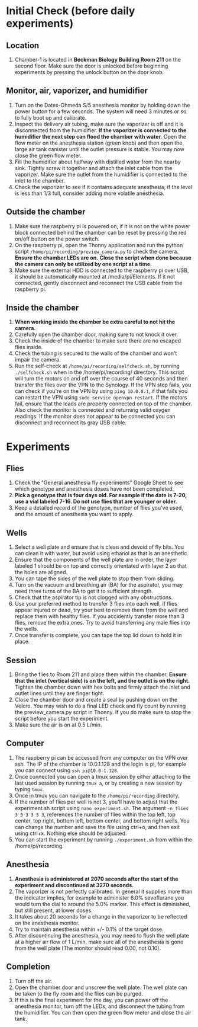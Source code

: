 # Initial Check (before daily experiments)
## Location
1. Chamber-1 is located in **Beckman Biology Building Room 211** on the second floor. Make sure the door is unlocked before beginning experiments by pressing the unlock button on the door knob.
## Monitor, air, vaporizer, and humidifier
1. Turn on the Datex-Ohmeda S/5 anesthesia monitor by holding down the power button for a few seconds. The system will need 3 minutes or so to fully boot up and calibrate.
2. Inspect the delivery air tubing, make sure the vaporizer is off and it is disconnected from the humidifier. **If the vaporizer is connected to the humidifier the next step can flood the chamber with water**. Open the flow meter on the anesthesia station (green knob) and then open the large air tank canister until the outlet pressure is stable. You may now close the green flow meter.
3. Fill the humidifier about halfway with distilled water from the nearby sink. Tightly screw it together and attach the inlet cable from the vaporizer. Make sure the outlet from the humidifier is connected to the inlet to the chamber.
4. Check the vaporizer to see if it contains adequate anesthesia, if the level is less than 1/3 full, consider adding more volatile anesthesia.
## Outside the chamber
1. Make sure the raspberry pi is powered on, if it is not on the white power block connected behind the chamber can be reset by pressing the red on/off button on the power switch.
2. On the raspberry pi, open the Thonny application and run the python script `/home/pi/recording/preview_camera.py` to check the camera. **Ensure the chamber LEDs are on.** **Close the script when done because the camera can only be utilized by one script at a time.**
3. Make sure the external HDD is connected to the raspberry pi over USB, it should be automatically mounted at /media/pi/Elements. If it not connected, gently disconnect and reconnect the USB cable from the raspberry pi.
## Inside the chamber
1. **When working inside the chamber be extra careful to not hit the camera.**
2. Carefully open the chamber door, making sure to not knock it over.
3. Check the inside of the chamber to make sure there are no escaped flies inside.
4. Check the tubing is secured to the walls of the chamber and won't impair the camera.
5. Run the self-check at `/home/pi/recording/selfcheck.sh`, by running `./selfcheck.sh` when in the /home/pi/recording/ directory. This script will turn the motors on and off over the course of 40 seconds and then transfer the files over the VPN to the Synology. If the VPN step fails, you can check if you're on the VPN by using `ping 10.0.0.1`, if that fails you can restart the VPN using `sudo service openvpn restart`. If the motors fail, ensure that the leads are properly connected on top of the chamber. Also check the monitor is connected and returning valid oxygen readings. If the monitor does not appear to be connected you can disconnect and reconnect its gray USB cable.

# Experiments
## Flies
1. Check the "General anesthesia fly experiments" Google Sheet to see which genotype and anesthesia doses have not been completed.
2. **Pick a genotype that is four days old. For example if the date is 7-20, use a vial labeled 7-16. Do not use flies that are younger or older.**
3. Keep a detailed record of the genotype, number of flies you've used, and the amount of anesthesia you want to apply.
## Wells
1. Select a well plate and ensure that is clean and devoid of fly bits. You can clean it with water, but avoid using ethanol as that is an anesthetic.
2. Ensure that the components of the well plate are in order, the layer labeled 1 should be on top and correctly orientated with layer 2 so that the holes are aligned.
3. You can tape the sides of the well plate to stop them from sliding.
4. Turn on the vacuum and breathing air (BA) for the aspirator, you may need three turns of the BA to get it to sufficient strength.
5. Check that the aspirator tip is not clogged with any obstructions.
6. Use your preferred method to transfer 3 flies into each well, if flies appear injured or dead, try your best to remove them from the well and replace them with healthy flies. If you accidently transfer more than 3 flies, remove the extra ones. Try to avoid transferring any male flies into the wells.
7. Once transfer is complete, you can tape the top lid down to hold it in place.
## Session
1. Bring the flies to Room 211 and place them within the chamber. **Ensure that the inlet (vertical side) is on the left, and the outlet is on the right.** Tighten the chamber down with hex bolts and firmly attach the inlet and outlet lines until they are finger tight.
2. Close the chamber door and create a seal by pushing down on the Velcro. You may wish to do a final LED check and fly count by running the preview_camera.py script in Thonny. If you do make sure to stop the script before you start the experiment.
3. Make sure the air is on at 0.5 L/min.
## Computer
1. The raspberry pi can be accessed from any computer on the VPN over ssh. The IP of the chamber is 10.0.1.128 and the login is pi, for example you can connect using `ssh pi@10.0.1.128`.
2. Once connected you can open a tmux session by either attaching to the last used session by running `tmux a`, or by creating a new session by typing `tmux`.
3. Once in tmux you can navigate to the `/home/pi/recording` directory.
4. If the number of flies per well is not 3, you'll have to adjust that the experiment.sh script using `nano experiment.sh`. The argument `-n_flies 3 3 3 3 3 3`, references the number of flies within the top left, top center, top right, bottom left, bottom center, and bottom right wells. You can change the number and save the file using ctrl+o, and then exit using ctrl+x. Nothing else should be adjusted.
5. You can start the experiment by running `./experiment.sh` from within the /home/pi/recording.
## Anesthesia
1. **Anesthesia is administered at 2070 seconds after the start of the experiment and discontinued at 3270 seconds.**
2. The vaporizer is not perfectly calibrated. In general it supplies more than the indicator implies, for example to administer 6.0% sevoflurane you would turn the dial to around the 5.0% marker. This effect is diminished, but still present, at lower doses.
3. It takes about 20 seconds for a change in the vaporizer to be reflected on the anesthesia monitor.
4. Try to maintain anesthesia within +/- 0.1% of the target dose.
5. After discontinuing the anesthesia, you may need to flush the well plate at a higher air flow of 1 L/min, make sure all of the anesthesia is gone from the well plate (The monitor should read 0.00, not 0.10).
## Completion
1. Turn off the air.
2. Open the chamber door and unscrew the well plate. The well plate can be taken to the fly room and the flies can be purged.
2. If this is the final experiment for the day, you can power off the anesthesia monitor, turn off the LEDs, and disconnect the tubing from the humidifier. You can then open the green flow meter and close the air tank.

